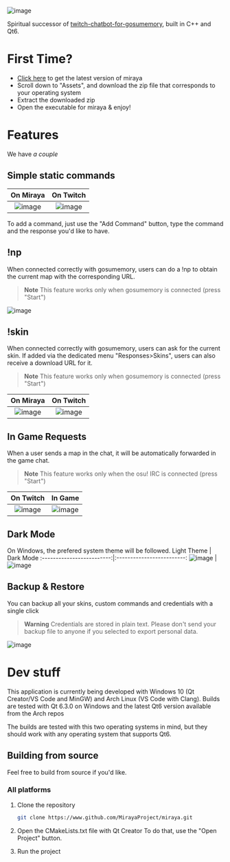![image](https://github.com/MirayaProject/miraya/assets/31241607/9992b3d7-ff3e-4479-af21-655359705bff)

Spiritual successor of [twitch-chatbot-for-gosumemory](https://github.com/Sclafus/twitch-chatbot-for-gosumemory), built in C++ and Qt6.

# First Time?
- [Click here](https://github.com/MirayaProject/miraya/releases/latest) to get the latest version of miraya
- Scroll down to "Assets", and download the zip file that corresponds to your operating system
- Extract the downloaded zip
- Open the executable for miraya & enjoy! 

# Features
We have _a couple_
## Simple static commands
On Miraya             |  On Twitch
:-------------------------:|:-------------------------:
![image](https://github.com/MirayaProject/miraya/assets/31241607/87391eea-1108-4562-84aa-370b1393b060)  |  ![image](https://github.com/MirayaProject/miraya/assets/31241607/ced8e4f1-51a8-444e-a57d-3e0a671ca7f9)


To add a command, just use the "Add Command" button, type the command and the response you'd like to have.

## !np
When connected correctly with gosumemory, users can do a !np to obtain the current map with the corresponding URL.
> **Note**
> This feature works only when gosumemory is connected (press "Start")

![image](https://github.com/MirayaProject/miraya/assets/31241607/5efe55a2-840a-4120-a72b-46ee00aadcbc)


## !skin
When connected correctly with gosumemory, users can ask for the current skin. If added via the dedicated menu "Responses>Skins", users can also receive a download URL for it.
> **Note**
> This feature works only when gosumemory is connected (press "Start")

On Miraya             |  On Twitch
:-------------------------:|:-------------------------:
![image](https://github.com/MirayaProject/miraya/assets/31241607/66b2a944-757c-4872-922d-4ae1426d704d)  |  ![image](https://github.com/MirayaProject/miraya/assets/31241607/b39e6abf-5bc3-46de-a3dd-6b91cdc29f5b)

## In Game Requests
When a user sends a map in the chat, it will be automatically forwarded in the game chat.
> **Note**
> This feature works only when the osu! IRC is connected (press "Start")

On Twitch             |  In Game
:-------------------------:|:-------------------------:
![image](https://github.com/MirayaProject/miraya/assets/31241607/36c4cccc-7e7a-4df9-a621-8c124b2f2f4f)   |  ![image](https://github.com/MirayaProject/miraya/assets/31241607/55391c14-c278-458e-a643-7fdcc367de4b)


## Dark Mode
On Windows, the prefered system theme will be followed.
Light Theme             |  Dark Mode
:-------------------------:|:-------------------------:
![image](https://github.com/MirayaProject/miraya/assets/31241607/7a82154c-2610-4f30-85e4-65ecf5b24349)  |  ![image](https://github.com/MirayaProject/miraya/assets/31241607/bc9635f4-99ff-4d55-a22b-8f9f96d37a16)

## Backup & Restore
You can backup all your skins, custom commands and credentials with a single click
> **Warning**
> Credentials are stored in plain text. Please don't send your backup file to anyone if you selected to export personal data.

![image](https://github.com/MirayaProject/miraya/assets/31241607/82945f0b-f4b1-4688-ac7b-a6e23845d171)


# Dev stuff
This application is currently being developed with Windows 10 (Qt Creator/VS Code and MinGW) and Arch Linux (VS Code with Clang).
Builds are tested with Qt 6.3.0 on Windows and the latest Qt6 version available from the Arch repos

The builds are tested with this two operating systems in mind,
but they should work with any operating system that supports Qt6.

## Building from source
Feel free to build from source if you'd like.

### All platforms
1. Clone the repository
	```bash
	git clone https://www.github.com/MirayaProject/miraya.git
	```

2. Open the CMakeLists.txt file with Qt Creator
	To do that, use the "Open Project" button.


3. Run the project

